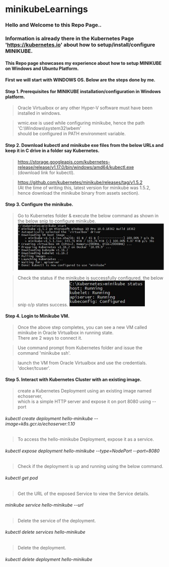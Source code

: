 # minikubeLearnings

### Hello and Welcome to this Repo Page..
### Information is already there in the Kubernetes Page 'https://kubernetes.io' about how to setup/install/configure MINIKUBE.
#### This Repo page showcases my experience about how to setup MINIKUBE on Windows and Ubuntu Platform.
#### First we will start with WINDOWS OS. Below are the steps done by me.

#### Step 1. Prerequisites for MINIKUBE installation/configuration in Windows platform.
> Oracle Virtualbox or any other Hyper-V software must have been installed in windows.

> wmic.exe is used while configuring minikube, hence the path 'C:\Windows\system32\wbem'  
should be configured in PATH environment variable.

#### Step 2. Download kubectl and minikube exe files from the below URLs and keep it in C drive in a folder say Kubernetes.
> https://storage.googleapis.com/kubernetes-release/release/v1.17.0/bin/windows/amd64/kubectl.exe  
(download link for kubectl).

> https://github.com/kubernetes/minikube/releases/tag/v1.5.2  
(At the time of writing this, latest version for minikube was 1.5.2, hence download the minikube binary from assets section).

#### Step 3. Configure the minikube.
> Go to Kubernetes folder & execute the below command as shown in the below snip to configure minikube.
![alt text](https://github.com/sanjibbehera/minikubeLearnings/blob/master/minikube_successful_start.JPG)

> Check the status if the minikube is successfully configured, the below snip o/p states success.
![alt text](https://github.com/sanjibbehera/minikubeLearnings/blob/master/minikube_successful_configuration.JPG)

#### Step 4. Login to Minikube VM.
> Once the above step completes, you can see a new VM called minikube in Oracle Virtualbox in running state.  
There are 2 ways to connect it.

> Use command prompt from Kubernetes folder and issue the command 'minikube ssh'.

> launch the VM from Oracle Virtualbox and use the credentials. 'docker/tcuser'.

#### Step 5. Interact with Kubernetes Cluster with an existing image.
> create a Kubernetes Deployment using an existing image named echoserver,  
which is a simple HTTP server and expose it on port 8080 using --port   
###### kubectl create deployment hello-minikube --image=k8s.gcr.io/echoserver:1.10

> To access the hello-minikube Deployment, expose it as a service.  
###### kubectl expose deployment hello-minikube --type=NodePort --port=8080

> Check if the deployment is up and running using the below command.  
###### kubectl get pod

> Get the URL of the exposed Service to view the Service details.  
###### minikube service hello-minikube --url

> Delete the service of the deployment.  
###### kubectl delete services hello-minikube

> Delete the deployment.  
###### kubectl delete deployment hello-minikube
